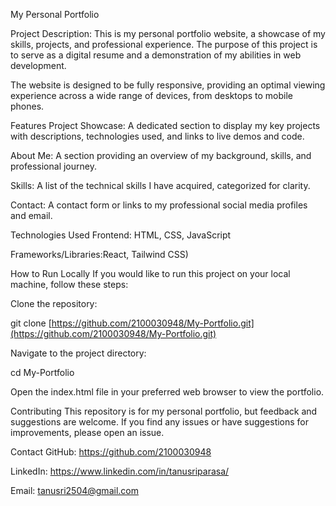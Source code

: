 My Personal Portfolio

Project Description: This is my personal portfolio website, a showcase of my skills, projects, and professional experience. The purpose of this project is to serve as a digital resume and a demonstration of my abilities in web development.

The website is designed to be fully responsive, providing an optimal viewing experience across a wide range of devices, from desktops to mobile phones.

Features
Project Showcase: A dedicated section to display my key projects with descriptions, technologies used, and links to live demos and code.

About Me: A section providing an overview of my background, skills, and professional journey.

Skills: A list of the technical skills I have acquired, categorized for clarity.

Contact: A contact form or links to my professional social media profiles and email.

Technologies Used
Frontend: HTML, CSS, JavaScript

Frameworks/Libraries:React, Tailwind CSS)

How to Run Locally
If you would like to run this project on your local machine, follow these steps:

Clone the repository:

git clone [https://github.com/2100030948/My-Portfolio.git](https://github.com/2100030948/My-Portfolio.git)

Navigate to the project directory:

cd My-Portfolio

Open the index.html file in your preferred web browser to view the portfolio.

Contributing
This repository is for my personal portfolio, but feedback and suggestions are welcome. If you find any issues or have suggestions for improvements, please open an issue.

Contact
GitHub: https://github.com/2100030948

LinkedIn: https://www.linkedin.com/in/tanusriparasa/

Email: tanusri2504@gmail.com
